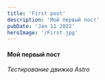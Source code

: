 ```yaml
---
title: 'First post'
description: 'Мой первый пост'
pubDate: 'Jan 11 2022'
heroImage: '/First.jpg'
---
```


#### Мой первый пост

*Тестирование движка Astro*

